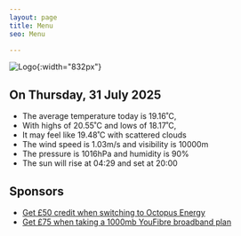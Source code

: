 ```yaml
---
layout: page
title: Menu
seo: Menu

---
```


![Logo](/images/logo.jpg){:width="832px"}

<!-- weather_marker starts -->
## On Thursday, 31 July 2025

- The average temperature today is 19.16˚C,
- With highs of 20.55˚C and lows of 18.17˚C,
- It may feel like 19.48˚C with scattered clouds
- The wind speed is 1.03m/s and visibility is 10000m
- The pressure is 1016hPa and humidity is 90%
- The sun will rise at 04:29 and set at 20:00

<!-- weather_marker ends -->

## Sponsors

- [Get £50 credit when switching to Octopus Energy](https://bit.ly/3oD1nnS)
- [Get £75 when taking a 1000mb YouFibre broadband plan](https://aklam.io/91zWhU?)
